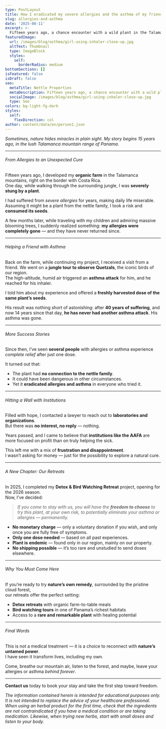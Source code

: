 ```yaml
---
type: PostLayout
title: How I eradicated my severe allergies and the asthma of my friends and visitors
slug: allergies-and-asthma
date: '2025-08-11'
excerpt: >-
  Fifteen years ago, a chance encounter with a wild plant in the Talamanca mountains cured me of lifelong allergies — and later, helped a friend overcome 40 years of asthma. Today, in our cloud forest retreat, we offer guests the rare opportunity to experience this remarkable plant for themselves, surrounded by pure air, organic food, and the healing power of nature.
featuredImage:
  url: /images/blog/asthma/girl-using-inhaler-close-up.jpg
  altText: Thumbnail
  type: ImageBlock
  styles:
    self:
      borderRadius: medium
bottomSections: []
isFeatured: false
isDraft: false
seo:
  metaTitle: Nettle Properties
  metaDescription: Fifteen years ago, a chance encounter with a wild plant in the Talamanca mountains cured me of lifelong allergies — and later, helped a friend overcome 40 years of asthma. Today, in our cloud forest retreat, we offer guests the rare opportunity to experience this remarkable plant for themselves, surrounded by pure air, organic food, and the healing power of nature.
  socialImage: /images/blog/asthma/girl-using-inhaler-close-up.jpg
  type: Seo
colors: bg-light-fg-dark
styles:
  self:
    flexDirection: col
author: content/data/en/person1.json
---
```


_Sometimes, nature hides miracles in plain sight. My story begins 15 years ago, in the lush Talamanca mountain range of Panama._

---

###### From Allergies to an Unexpected Cure

Fifteen years ago, I developed my **organic farm** in the Talamanca mountains, right on the border with Costa Rica.  
One day, while walking through the surrounding jungle, I was **severely stung by a plant**.

I had suffered from _severe allergies_ for years, making daily life miserable. Assuming it might be a plant from the nettle family, I took a risk and **consumed its seeds**.

A few months later, while traveling with my children and admiring massive blooming trees, I suddenly realized something: **my allergies were completely gone** — and they have never returned since.

---

###### Helping a Friend with Asthma

Back on the farm, while continuing my project, I received a visit from a friend. We went on a **jungle tour to observe Quetzals**, the iconic birds of our region.  
The high-altitude, humid air triggered an **asthma attack** for him, and he reached for his inhaler.

I told him about my experience and offered a **freshly harvested dose of the same plant’s seeds**.

His result was nothing short of astonishing: after **40 years of suffering**, and now 14 years since that day, **he has never had another asthma attack**. His asthma was gone.

---

###### More Success Stories

Since then, I’ve seen **several people** with allergies or asthma experience _complete relief_ after just one dose.

It turned out that:

- The plant had **no connection to the nettle family**.
- It could have been dangerous in other circumstances.
- Yet it **eradicated allergies and asthma** in everyone who tried it.

---

###### Hitting a Wall with Institutions

Filled with hope, I contacted a lawyer to reach out to **laboratories and organizations**.  
But there was **no interest, no reply** — nothing.

Years passed, and I came to believe that **institutions like the AAFA** are more focused on profit than on truly helping the sick.

This left me with a mix of **frustration and disappointment**.  
I wasn’t asking for money — just for the possibility to explore a natural cure.

---

###### A New Chapter: Our Retreats

In 2025, I completed my **Detox & Bird Watching Retreat** project, opening for the 2026 season.  
Now, I’ve decided:

> _If you come to stay with us, you will have the **freedom to choose** to try this plant, at your own risk, to potentially eliminate your asthma or allergies — permanently._

- **No monetary charge** — only a voluntary donation if you wish, and only once you are fully free of symptoms.
- **Only one dose needed** — based on all past experiences.
- **Plant is endemic** — found only in our region, mainly on our property.
- **No shipping possible** — it’s too rare and unstudied to send doses elsewhere.

---

###### Why You Must Come Here

If you’re ready to try **nature’s own remedy**, surrounded by the pristine cloud forest,  
our retreats offer the perfect setting:

- **Detox retreats** with organic farm-to-table meals
- **Bird watching tours** in one of Panama’s richest habitats
- Access to a **rare and remarkable plant** with healing potential

---

###### Final Words

This is not a medical treatment — it is a choice to reconnect with **nature’s untamed power**.  
I have seen it transform lives, including my own.

Come, breathe our mountain air, listen to the forest, and maybe, leave your allergies or asthma _behind forever_.

---

**Contact us** today to book your stay and take the first step toward freedom.

_The information contained herein is intended for educational purposes only. It is not intended to replace the advice of your healthcare professional. When using an herbal product for the first time, check that the ingredients are not contraindicated if you have a medical condition or are taking medication. Likewise, when trying new herbs, start with small doses and listen to your body._

